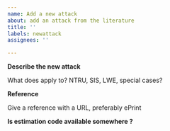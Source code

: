 ```yaml
---
name: Add a new attack
about: add an attack from the literature
title: ''
labels: newattack
assignees: ''

---
```


**Describe the new attack**

What does apply to? NTRU, SIS, LWE, special cases?

**Reference**

Give a reference with a URL, preferably ePrint

**Is estimation code available somewhere ?**
